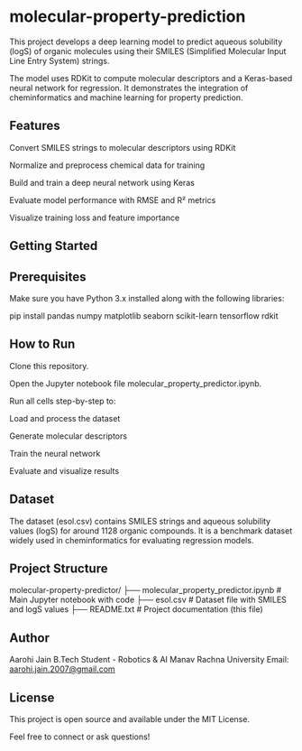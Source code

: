 # molecular-property-prediction
This project develops a deep learning model to predict aqueous solubility (logS) of organic molecules using their SMILES (Simplified Molecular Input Line Entry System) strings.

The model uses RDKit to compute molecular descriptors and a Keras-based neural network for regression. It demonstrates the integration of cheminformatics and machine learning for property prediction.

## Features
Convert SMILES strings to molecular descriptors using RDKit

Normalize and preprocess chemical data for training

Build and train a deep neural network using Keras

Evaluate model performance with RMSE and R² metrics

Visualize training loss and feature importance

## Getting Started
## Prerequisites
Make sure you have Python 3.x installed along with the following libraries:

pip install pandas numpy matplotlib seaborn scikit-learn tensorflow rdkit

## How to Run
Clone this repository.

Open the Jupyter notebook file molecular_property_predictor.ipynb.

Run all cells step-by-step to:

Load and process the dataset

Generate molecular descriptors

Train the neural network

Evaluate and visualize results

## Dataset
The dataset (esol.csv) contains SMILES strings and aqueous solubility values (logS) for around 1128 organic compounds. It is a benchmark dataset widely used in cheminformatics for evaluating regression models.

## Project Structure
molecular-property-predictor/
├── molecular_property_predictor.ipynb # Main Jupyter notebook with code
├── esol.csv # Dataset file with SMILES and logS values
├── README.txt # Project documentation (this file)

## Author
Aarohi Jain
B.Tech Student - Robotics & AI
Manav Rachna University
Email: aarohi.jain.2007@gmail.com

## License
This project is open source and available under the MIT License.

Feel free to connect or ask questions!
